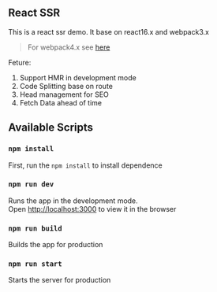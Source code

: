 ## React SSR

This is a react ssr demo. It base on react16.x and webpack3.x

> For webpack4.x see [here](https://github.com/code-mcx/react-ssr)

Feture:

1. Support HMR in development mode
2. Code Splitting base on route
3. Head management for SEO
4. Fetch Data ahead of time

## Available Scripts

### `npm install`

First, run the `npm install` to install dependence

### `npm run dev`

Runs the app in the development mode.<br>
Open [http://localhost:3000](http://localhost:3000) to view it in the browser

### `npm run build`

Builds the app for production

### `npm run start`

Starts the server for production